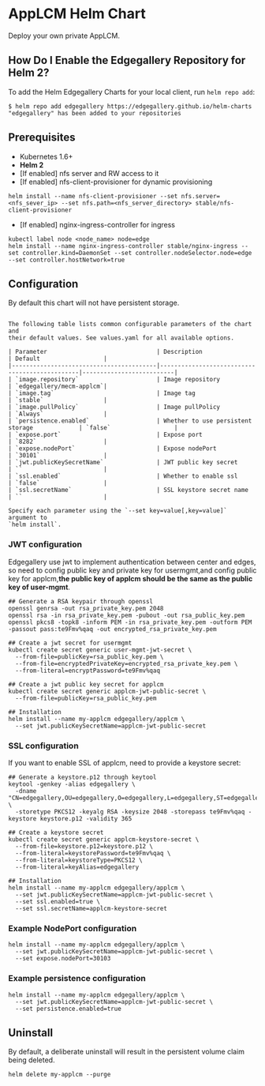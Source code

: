 # AppLCM Helm Chart
Deploy your own private AppLCM.

## How Do I Enable the Edgegallery Repository for Helm 2?
To add the Helm Edgegallery Charts for your local client, run `helm repo add`:

```
$ helm repo add edgegallery https://edgegallery.github.io/helm-charts
"edgegallery" has been added to your repositories
```

## Prerequisites
* Kubernetes 1.6+
* **Helm 2**
* [If enabled] nfs server and RW access to it
* [If enabled] nfs-client-provisioner for dynamic provisioning
```
helm install --name nfs-client-provisioner --set nfs.server=<nfs_sever_ip> --set nfs.path=<nfs_server_directory> stable/nfs-client-provisioner 
```
* [If enabled] nginx-ingress-controller for ingress
```
kubectl label node <node_name> node=edge
helm install --name nginx-ingress-controller stable/nginx-ingress --set controller.kind=DaemonSet --set controller.nodeSelector.node=edge --set controller.hostNetwork=true
```
## Configuration
By default this chart will not have persistent storage.
```

The following table lists common configurable parameters of the chart and
their default values. See values.yaml for all available options.

| Parameter                               | Description                                   | Default                  |
|-----------------------------------------|-----------------------------------------------|--------------------------|
| `image.repository`                      | Image repository                              | `edgegallery/mecm-applcm`|
| `image.tag`                             | Image tag                                     | `stable`                 |
| `image.pullPolicy`                      | Image pullPolicy                              | `Always`                 |
| `persistence.enabled`                   | Whether to use persistent storage             | `false`                  |
| `expose.port`                           | Expose port                                   | `8282`                   |
| `expose.nodePort`                       | Expose nodePort                               | `30101`                  |
| `jwt.publicKeySecretName`               | JWT public key secret                         | ``                       |
| `ssl.enabled`                           | Whether to enable ssl                         | `false`                  |
| `ssl.secretName`                        | SSL keystore secret name                      | ``                       |

Specify each parameter using the `--set key=value[,key=value]` argument to
`helm install`.
```

### JWT configuration
Edgegallery use jwt to implement authentication between center and edges, so need to config public key and private key 
for usermgmt,and config public key for applcm,**the public key of applcm should be the same as the public key of user-mgmt**.
```shell
## Generate a RSA keypair through openssl
openssl genrsa -out rsa_private_key.pem 2048
openssl rsa -in rsa_private_key.pem -pubout -out rsa_public_key.pem
openssl pkcs8 -topk8 -inform PEM -in rsa_private_key.pem -outform PEM -passout pass:te9Fmv%qaq -out encrypted_rsa_private_key.pem

## Create a jwt secret for usermgmt
kubectl create secret generic user-mgmt-jwt-secret \
  --from-file=publicKey=rsa_public_key.pem \
  --from-file=encryptedPrivateKey=encrypted_rsa_private_key.pem \
  --from-literal=encryptPassword=te9Fmv%qaq

## Create a jwt public key secret for applcm
kubectl create secret generic applcm-jwt-public-secret \
  --from-file=publicKey=rsa_public_key.pem

## Installation
helm install --name my-applcm edgegallery/applcm \
  --set jwt.publicKeySecretName=applcm-jwt-public-secret
```

### SSL configuration
If you want to enable SSL of applcm, need to provide a keystore secret:
```shell
## Generate a keystore.p12 through keytool
keytool -genkey -alias edgegallery \
  -dname "CN=edgegallery,OU=edgegallery,O=edgegallery,L=edgegallery,ST=edgegallery,C=CN" \
  -storetype PKCS12 -keyalg RSA -keysize 2048 -storepass te9Fmv%qaq -keystore keystore.p12 -validity 365

## Create a keystore secret
kubectl create secret generic applcm-keystore-secret \
  --from-file=keystore.p12=keystore.p12 \
  --from-literal=keystorePassword=te9Fmv%qaq \
  --from-literal=keystoreType=PKCS12 \
  --from-literal=keyAlias=edgegallery

## Installation
helm install --name my-applcm edgegallery/applcm \
  --set jwt.publicKeySecretName=applcm-jwt-public-secret \
  --set ssl.enabled=true \
  --set ssl.secretName=applcm-keystore-secret
```

### Example NodePort configuration
```shell
helm install --name my-applcm edgegallery/applcm \
  --set jwt.publicKeySecretName=applcm-jwt-public-secret \
  --set expose.nodePort=30103
```

### Example persistence configuration
```shell
helm install --name my-applcm edgegallery/applcm \
  --set jwt.publicKeySecretName=applcm-jwt-public-secret \
  --set persistence.enabled=true
```

## Uninstall
By default, a deliberate uninstall will result in the persistent volume
claim being deleted.

```shell
helm delete my-applcm --purge
```
